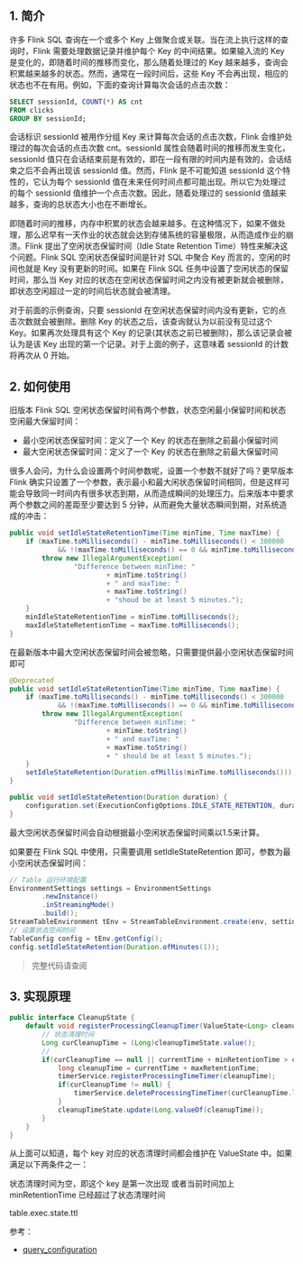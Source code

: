 ## 1. 简介

许多 Flink SQL 查询在一个或多个 Key 上做聚合或关联。当在流上执行这样的查询时，Flink 需要处理数据记录并维护每个 Key 的中间结果。如果输入流的 Key 是变化的，即随着时间的推移而变化，那么随着处理过的 Key 越来越多，查询会积累越来越多的状态。然而，通常在一段时间后，这些 Key 不会再出现，相应的状态也不在有用。例如，下面的查询计算每次会话的点击次数：
```SQL
SELECT sessionId, COUNT(*) AS cnt
FROM clicks
GROUP BY sessionId;
```
会话标识 sessionId 被用作分组 Key 来计算每次会话的点击次数，Flink 会维护处理过的每次会话的点击次数 cnt。sessionId 属性会随着时间的推移而发生变化，sessionId 值只在会话结束前是有效的，即在一段有限的时间内是有效的，会话结束之后不会再出现该 sessionId 值。然而，Flink 是不可能知道 sessionId 这个特性的，它认为每个 sessionId 值在未来任何时间点都可能出现。所以它为处理过的每个 sessionId 值维护一个点击次数。因此，随着处理过的 sessionId 值越来越多，查询的总状态大小也在不断增长。

即随着时间的推移，内存中积累的状态会越来越多。在这种情况下，如果不做处理，那么迟早有一天作业的状态就会达到存储系统的容量极限，从而造成作业的崩溃。Flink 提出了空闲状态保留时间（Idle State Retention Time）特性来解决这个问题。Flink SQL 空闲状态保留时间是针对 SQL 中聚合 Key 而言的，空闲的时间也就是 Key 没有更新的时间。如果在 Flink SQL 任务中设置了空闲状态的保留时间，那么当 Key 对应的状态在空闲状态保留时间之内没有被更新就会被删除，即状态空闲超过一定的时间后状态就会被清理。

对于前面的示例查询，只要 sessionId 在空闲状态保留时间内没有更新，它的点击次数就会被删除。删除 Key 的状态之后，该查询就认为以前没有见过这个 Key。如果再次处理具有这个 Key 的记录(其状态之前已被删除)，那么该记录会被认为是该 Key 出现的第一个记录。对于上面的例子，这意味着 sessionId 的计数将再次从 0 开始。

## 2. 如何使用

旧版本 Flink SQL 空闲状态保留时间有两个参数，状态空闲最小保留时间和状态空闲最大保留时间：
- 最小空闲状态保留时间：定义了一个 Key 的状态在删除之前最小保留时间
- 最大空闲状态保留时间：定义了一个 Key 的状态在删除之前最大保留时间

很多人会问，为什么会设置两个时间参数呢，设置一个参数不就好了吗？更早版本 Flink 确实只设置了一个参数，表示最小和最大闲状态保留时间相同，但是这样可能会导致同一时间内有很多状态到期，从而造成瞬间的处理压力。后来版本中要求两个参数之间的差距至少要达到 5 分钟，从而避免大量状态瞬间到期，对系统造成的冲击：
```java
public void setIdleStateRetentionTime(Time minTime, Time maxTime) {
    if (maxTime.toMilliseconds() - minTime.toMilliseconds() < 300000
            && !(maxTime.toMilliseconds() == 0 && minTime.toMilliseconds() == 0)) {
        throw new IllegalArgumentException(
                "Difference between minTime: "
                        + minTime.toString()
                        + " and maxTime: "
                        + maxTime.toString()
                        + "shoud be at least 5 minutes.");
    }
    minIdleStateRetentionTime = minTime.toMilliseconds();
    maxIdleStateRetentionTime = maxTime.toMilliseconds();
}
```

在最新版本中最大空闲状态保留时间会被忽略，只需要提供最小空闲状态保留时间即可
```java
@Deprecated
public void setIdleStateRetentionTime(Time minTime, Time maxTime) {
    if (maxTime.toMilliseconds() - minTime.toMilliseconds() < 300000
            && !(maxTime.toMilliseconds() == 0 && minTime.toMilliseconds() == 0)) {
        throw new IllegalArgumentException(
                "Difference between minTime: "
                        + minTime.toString()
                        + " and maxTime: "
                        + maxTime.toString()
                        + " should be at least 5 minutes.");
    }
    setIdleStateRetention(Duration.ofMillis(minTime.toMilliseconds()));
}

public void setIdleStateRetention(Duration duration) {
    configuration.set(ExecutionConfigOptions.IDLE_STATE_RETENTION, duration);
}
```
最大空闲状态保留时间会自动根据最小空闲状态保留时间乘以1.5来计算。

如果要在 Flink SQL 中使用，只需要调用 setIdleStateRetention 即可，参数为最小空闲状态保留时间：
```java
// Table 运行环境配置
EnvironmentSettings settings = EnvironmentSettings
        .newInstance()
        .inStreamingMode()
        .build();
StreamTableEnvironment tEnv = StreamTableEnvironment.create(env, settings);
// 设置状态空闲时间
TableConfig config = tEnv.getConfig();
config.setIdleStateRetention(Duration.ofMinutes(1));
```
> 完整代码请查阅 []()

## 3. 实现原理

```java
public interface CleanupState {
    default void registerProcessingCleanupTimer(ValueState<Long> cleanupTimeState, long currentTime, long minRetentionTime, long maxRetentionTime, TimerService timerService) throws Exception {
        // 状态清理时间
        Long curCleanupTime = (Long)cleanupTimeState.value();
        //
        if(curCleanupTime == null || currentTime + minRetentionTime > curCleanupTime.longValue()) {
            long cleanupTime = currentTime + maxRetentionTime;
            timerService.registerProcessingTimeTimer(cleanupTime);
            if(curCleanupTime != null) {
                timerService.deleteProcessingTimeTimer(curCleanupTime.longValue());
            }
            cleanupTimeState.update(Long.valueOf(cleanupTime));
        }
    }
}
```
从上面可以知道，每个 key 对应的状态清理时间都会维护在 ValueState 中。如果满足以下两条件之一：

状态清理时间为空，即这个 key 是第一次出现
或者当前时间加上 minRetentionTime 已经超过了状态清理时间

table.exec.state.ttl

参考：
- [query_configuration](https://nightlies.apache.org/flink/flink-docs-release-1.12/dev/table/streaming/query_configuration.html)
